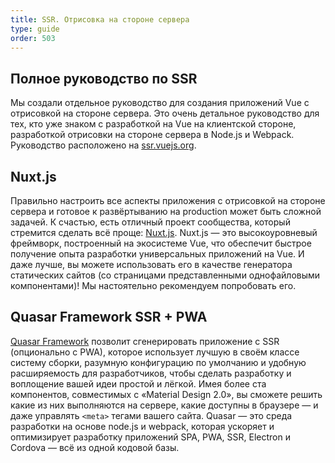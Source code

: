 ```yaml
---
title: SSR. Отрисовка на стороне сервера
type: guide
order: 503
---
```


## Полное руководство по SSR

Мы создали отдельное руководство для создания приложений Vue с отрисовкой на стороне сервера. Это очень детальное руководство для тех, кто уже знаком с разработкой на Vue на клиентской стороне, разработкой отрисовки на стороне сервера в Node.js и Webpack. Руководство расположено на [ssr.vuejs.org](https://ssr.vuejs.org/ru/).

## Nuxt.js

Правильно настроить все аспекты приложения с отрисовкой на стороне сервера и готовое к развёртыванию на production может быть сложной задачей. К счастью, есть отличный проект сообщества, который стремится сделать всё проще: [Nuxt.js](https://nuxtjs.org/). Nuxt.js — это высокоуровневый фреймворк, построенный на экосистеме Vue, что обеспечит быстрое получение опыта разработки универсальных приложений на Vue. И даже лучше, вы можете использовать его в качестве генератора статических сайтов (со страницами представленными однофайловыми компонентами)! Мы настоятельно рекомендуем попробовать его.

## Quasar Framework SSR + PWA

[Quasar Framework](https://quasar.dev) позволит сгенерировать приложение с SSR (опционально с PWA), которое использует лучшую в своём классе систему сборки, разумную конфигурацию по умолчанию и удобную расширяемость для разработчиков, чтобы сделать разработку и воплощение вашей идеи простой и лёгкой. Имея более ста компонентов, совместимых с «Material Design 2.0», вы сможете решить какие из них выполняются на сервере, какие доступны в браузере — и даже управлять `<meta>` тегами вашего сайта. Quasar — это среда разработки на основе node.js и webpack, которая ускоряет и оптимизирует разработку приложений SPA, PWA, SSR, Electron и Cordova — всё из одной кодовой базы.
